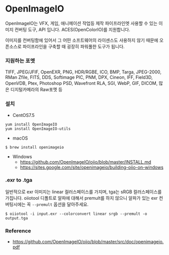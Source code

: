 # OpenImageIO

OpenImageIO는 VFX, 게임, 애니메이션 작업등 제작 파이프라인엣 사용할 수 있는 이미지 컨버팅 도구, API 입니다.
ACES(OpenColorIO)를 지원합니다.

이미지를 컨버팅함에 있어서 그 어떤 소프트웨어의 라이센스도 사용하지 않기 때문에 오픈소스로 파이프라인을 구축할 때 굉장히 파워풀한 도구가 됩니다.

### 지원하는 포멧
TIFF, JPEG/JFIF, OpenEXR, PNG, HDR/RGBE, ICO, BMP, Targa, JPEG-2000,
RMan Zfile, FITS, DDS, Softimage PIC, PNM, DPX, Cineon, IFF, Field3D,
OpenVDB, Ptex, Photoshop PSD, Wavefront RLA, SGI, WebP, GIF, DICOM,
많은 디지털카메라의 Raw포멧 등

### 설치
- CentOS7.5
```
yum install OpenImageIO
yum install OpenImageIO-utils
```

- macOS
```
$ brew install openimageio
```

- Windows
	- https://github.com/OpenImageIO/oiio/blob/master/INSTALL.md
	- https://sites.google.com/site/openimageio/building-oiio-on-windows

### .exr to .tga
일반적으로 exr 이미지는 linear 컬러스페이스를 가지며, tga는 sRGB 컬러스페이스를 가집니다.
oiiotool 디폴트로 알파에 대해서 premult를 하지 않으니 알파가 있는 exr 컨버팅시에는 꼭 `--premult` 옵션을 달아주세요.

```
$ oiiotool -i input.exr --colorconvert linear srgb --premult -o output.tga
```

### Reference
- https://github.com/OpenImageIO/oiio/blob/master/src/doc/openimageio.pdf
